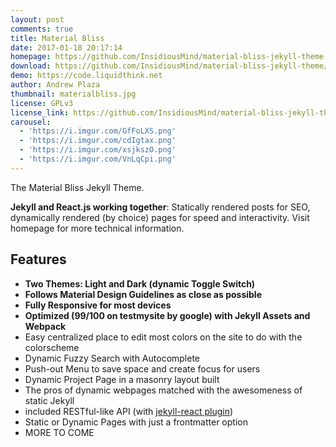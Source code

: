 ```yaml
---
layout: post
comments: true
title: Material Bliss
date: 2017-01-18 20:17:14
homepage: https://github.com/InsidiousMind/material-bliss-jekyll-theme
download: https://github.com/InsidiousMind/material-bliss-jekyll-theme/archive/master.zip
demo: https://code.liquidthink.net
author: Andrew Plaza
thumbnail: materialbliss.jpg
license: GPLv3
license_link: https://github.com/InsidiousMind/material-bliss-jekyll-theme/blob/master/LICENSE
carousel:
  - 'https://i.imgur.com/GfFoLXS.png'
  - 'https://i.imgur.com/cdIgtax.png'
  - 'https://i.imgur.com/xsjkszO.png'
  - 'https://i.imgur.com/VnLqCpi.png'
---
```


The Material Bliss Jekyll Theme.

**Jekyll and React.js working together**: Statically rendered posts for SEO, dynamically rendered (by choice) pages for speed and interactivity. Visit homepage for more technical information.

## Features

* **Two Themes: Light and Dark (dynamic Toggle Switch)**
* **Follows Material Design Guidelines as close as possible**
* **Fully Responsive for most devices**
* **Optimized (99/100 on testmysite by google) with Jekyll Assets and Webpack**
* Easy centralized place to edit most colors on the site to do with the colorscheme
* Dynamic Fuzzy Search with Autocomplete
* Push-out Menu to save space and create focus for users
* Dynamic Project Page in a masonry layout built
* The pros of dynamic webpages matched with the awesomeness of static Jekyll
* included RESTful-like API (with [jekyll-react plugin](https://github.com/InsidiousMind/Jekyll-React))
* Static or Dynamic Pages with just a frontmatter option
* MORE TO COME
